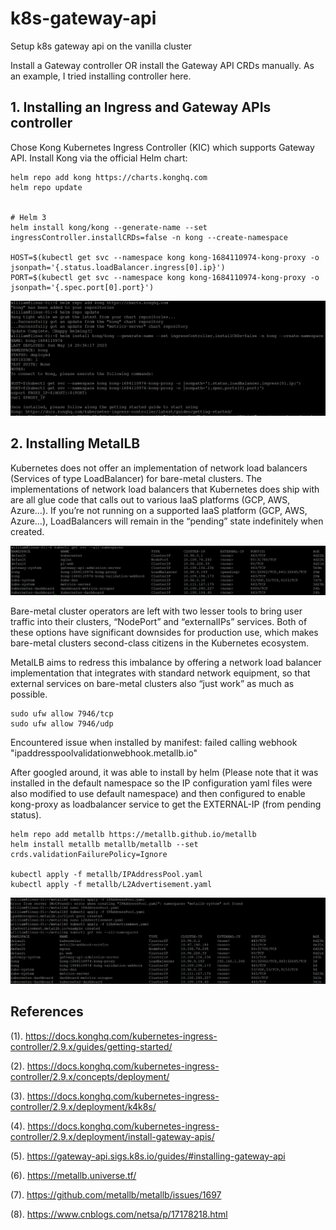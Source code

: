 # k8s-gateway-api
Setup k8s gateway api on the vanilla cluster

Install a Gateway controller OR install the Gateway API CRDs manually. As an example, I tried installing controller here.

## 1. Installing an Ingress and Gateway APIs controller

Chose Kong Kubernetes Ingress Controller (KIC) which supports Gateway API. Install Kong via the official Helm chart:

    helm repo add kong https://charts.konghq.com
    helm repo update


    # Helm 3
    helm install kong/kong --generate-name --set ingressController.installCRDs=false -n kong --create-namespace

    HOST=$(kubectl get svc --namespace kong kong-1684110974-kong-proxy -o jsonpath='{.status.loadBalancer.ingress[0].ip}')
    PORT=$(kubectl get svc --namespace kong kong-1684110974-kong-proxy -o jsonpath='{.spec.port[0].port}')

![screen-shot-overview](screen-shot/install-kic-by-helm.png)

## 2. Installing MetalLB

Kubernetes does not offer an implementation of network load balancers (Services of type LoadBalancer) for bare-metal clusters. The implementations of network load balancers that Kubernetes does ship with are all glue code that calls out to various IaaS platforms (GCP, AWS, Azure…). If you’re not running on a supported IaaS platform (GCP, AWS, Azure…), LoadBalancers will remain in the “pending” state indefinitely when created.

![screen-shot-before-install-metallb](screen-shot/before-installing-metallb.png)

Bare-metal cluster operators are left with two lesser tools to bring user traffic into their clusters, “NodePort” and “externalIPs” services. Both of these options have significant downsides for production use, which makes bare-metal clusters second-class citizens in the Kubernetes ecosystem.

MetalLB aims to redress this imbalance by offering a network load balancer implementation that integrates with standard network equipment, so that external services on bare-metal clusters also “just work” as much as possible.

    sudo ufw allow 7946/tcp
    sudo ufw allow 7946/udp

Encountered issue when installed by manifest: failed calling webhook "ipaddresspoolvalidationwebhook.metallb.io"

After googled around, it was able to install by helm (Please note that it was installed in the default namespace so the IP configuration yaml files were also modified to use default namespace) and then configured to enable kong-proxy as loadbalancer service to get the EXTERNAL-IP (from pending status).

    helm repo add metallb https://metallb.github.io/metallb
    helm install metallb metallb/metallb --set crds.validationFailurePolicy=Ignore

    kubectl apply -f metallb/IPAddressPool.yaml
    kubectl apply -f metallb/L2Advertisement.yaml


![screen-shot-after-install-metallb](screen-shot/metallb-install-by-helm-and-then-configured.png)


## References

(1). https://docs.konghq.com/kubernetes-ingress-controller/2.9.x/guides/getting-started/

(2). https://docs.konghq.com/kubernetes-ingress-controller/2.9.x/concepts/deployment/

(3). https://docs.konghq.com/kubernetes-ingress-controller/2.9.x/deployment/k4k8s/

(4). https://docs.konghq.com/kubernetes-ingress-controller/2.9.x/deployment/install-gateway-apis/

(5). https://gateway-api.sigs.k8s.io/guides/#installing-gateway-api

(6). https://metallb.universe.tf/

(7). https://github.com/metallb/metallb/issues/1697

(8). https://www.cnblogs.com/netsa/p/17178218.html
